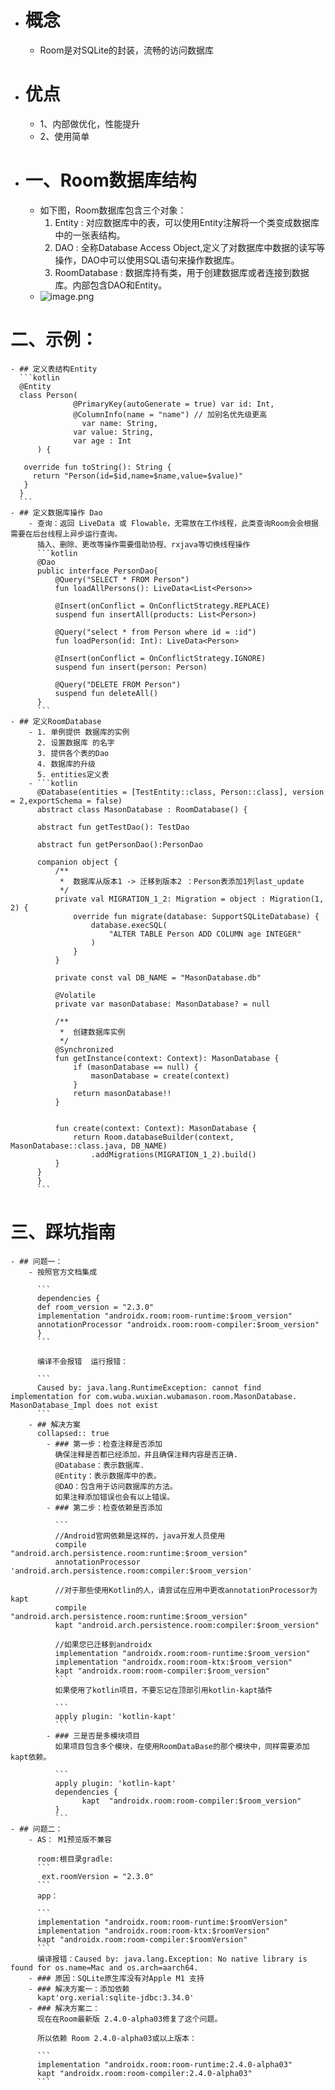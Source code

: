 - # 概念
	- Room是对SQLite的封装，流畅的访问数据库
- # 优点
	- 1、内部做优化，性能提升
	- 2、使用简单
- # 一、Room数据库结构
	- 如下图，Room数据库包含三个对象：
	  1. Entity : 对应数据库中的表，可以使用Entity注解将一个类变成数据库中的一张表结构。
	  2. DAO : 全称Database Access Object,定义了对数据库中数据的读写等操作，DAO中可以使用SQL语句来操作数据库。
	  3. RoomDatabase : 数据库持有类，用于创建数据库或者连接到数据库。内部包含DAO和Entity。
	- ![image.png](../assets/image_1684224407502_0.png)
# 二、示例：
	- ## 定义表结构Entity
	  ```kotlin
	  @Entity
	  class Person(
	              @PrimaryKey(autoGenerate = true) var id: Int,
	              @ColumnInfo(name = "name") // 加别名优先级更高
	     			var name: String,
	              var value: String,
	              var age : Int
	      ) {
	  
	   override fun toString(): String {
	   	 return "Person(id=$id,name=$name,value=$value)"
	   }
	  }
	  ```
	- ## 定义数据库操作 Dao
		- 查询：返回 LiveData 或 Flowable，无需放在工作线程，此类查询Room会会根据需要在后台线程上异步运行查询。 
		  插入、删除、更改等操作需要借助协程、rxjava等切换线程操作
		  ```kotlin
		  @Dao
		  public interface PersonDao{
		      @Query("SELECT * FROM Person")
		      fun loadAllPersons(): LiveData<List<Person>>
		  
		      @Insert(onConflict = OnConflictStrategy.REPLACE)
		      suspend fun insertAll(products: List<Person>)
		  
		      @Query("select * from Person where id = :id")
		      fun loadPerson(id: Int): LiveData<Person>
		  
		      @Insert(onConflict = OnConflictStrategy.IGNORE)
		      suspend fun insert(person: Person)
		  
		      @Query("DELETE FROM Person")
		      suspend fun deleteAll()
		  }
		  ```
	- ## 定义RoomDatabase
		- 1. 单例提供 数据库的实例
		  2. 设置数据库 的名字
		  3. 提供各个表的Dao
		  4. 数据库的升级
		  5. entities定义表
		- ```kotlin
		  @Database(entities = [TestEntity::class, Person::class], version = 2,exportSchema = false)
		  abstract class MasonDatabase : RoomDatabase() {
		  
		  abstract fun getTestDao(): TestDao
		  
		  abstract fun getPersonDao():PersonDao
		  
		  companion object {
		      /**
		       *  数据库从版本1 -> 迁移到版本2 ：Person表添加1列last_update
		       */
		      private val MIGRATION_1_2: Migration = object : Migration(1, 2) {
		          override fun migrate(database: SupportSQLiteDatabase) {
		              database.execSQL(
		                  "ALTER TABLE Person ADD COLUMN age INTEGER"
		              )
		          }
		      }
		  
		      private const val DB_NAME = "MasonDatabase.db"
		  
		      @Volatile
		      private var masonDatabase: MasonDatabase? = null
		  
		      /**
		       *  创建数据库实例
		       */
		      @Synchronized
		      fun getInstance(context: Context): MasonDatabase {
		          if (masonDatabase == null) {
		              masonDatabase = create(context)
		          }
		          return masonDatabase!!
		      }
		  
		  
		      fun create(context: Context): MasonDatabase {
		          return Room.databaseBuilder(context, MasonDatabase::class.java, DB_NAME)
		              .addMigrations(MIGRATION_1_2).build()
		      }
		  }
		  }
		  ```
# 三、踩坑指南
	- ## 问题一：
		- 按照官方文档集成
		  
		  ```
		  dependencies {
		  def room_version = "2.3.0"
		  implementation "androidx.room:room-runtime:$room_version"
		  annotationProcessor "androidx.room:room-compiler:$room_version"
		  }
		  ```
		  
		  编译不会报错  运行报错：
		  
		  ```
		  Caused by: java.lang.RuntimeException: cannot find implementation for com.wuba.wuxian.wubamason.room.MasonDatabase. MasonDatabase_Impl does not exist
		  ```
		- ## 解决方案
		  collapsed:: true
			- ### 第一步：检查注释是否添加
			  确保注释是否都已经添加，并且确保注释内容是否正确.
			  @Database：表示数据库.
			  @Entity：表示数据库中的表。
			  @DAO：包含用于访问数据库的方法。
			  如果注释添加错误也会有以上错误。
			- ### 第二步：检查依赖是否添加
			  
			  ```
			  //Android官网依赖是这样的，java开发人员使用
			  compile "android.arch.persistence.room:runtime:$room_version"
			  annotationProcessor 'android.arch.persistence.room:compiler:$room_version'
			  
			  //对于那些使用Kotlin的人，请尝试在应用中更改annotationProcessor为kapt
			  compile "android.arch.persistence.room:runtime:$room_version"
			  kapt "android.arch.persistence.room:compiler:$room_version"
			  
			  //如果您已迁移到androidx
			  implementation "androidx.room:room-runtime:$room_version"
			  implementation "androidx.room:room-ktx:$room_version"
			  kapt "androidx.room:room-compiler:$room_version"
			  ```
			  如果使用了kotlin项目，不要忘记在顶部引用kotlin-kapt插件
			  
			  ```
			  apply plugin: 'kotlin-kapt'
			  ```
			- ### 三是否是多模块项目
			  如果项目包含多个模块，在使用RoomDataBase的那个模块中，同样需要添加kapt依赖。
			  
			  ```
			  apply plugin: 'kotlin-kapt'
			  dependencies {
			        kapt  "androidx.room:room-compiler:$room_version"
			  }
			  ```
	- ## 问题二：
		- AS： M1预览版不兼容
		  
		  room:根目录gradle:
		  ```
		   ext.roomVersion = "2.3.0"
		  ```
		  app：
		  
		  ```
		  implementation "androidx.room:room-runtime:$roomVersion"
		  implementation "androidx.room:room-ktx:$roomVersion"
		  kapt "androidx.room:room-compiler:$roomVersion"
		  ```
		  编译报错：Caused by: java.lang.Exception: No native library is found for os.name=Mac and os.arch=aarch64.
		- ### 原因：SQLite原生库没有对Apple M1 支持
		- ### 解决方案一：添加依赖
		  kapt'org.xerial:sqlite-jdbc:3.34.0'
		- ### 解决方案二：
		  现在在Room最新版 2.4.0-alpha03修复了这个问题。
		  
		  所以依赖 Room 2.4.0-alpha03或以上版本：
		  
		  ```
		  implementation "androidx.room:room-runtime:2.4.0-alpha03"
		  kapt "androidx.room:room-compiler:2.4.0-alpha03"
		  ```